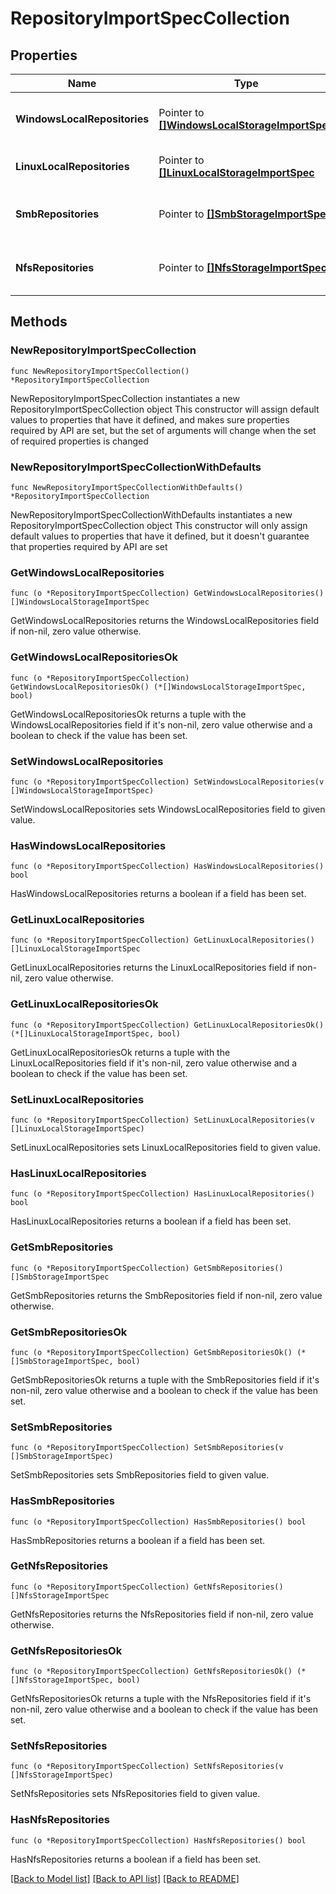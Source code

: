 # RepositoryImportSpecCollection

## Properties

Name | Type | Description | Notes
------------ | ------------- | ------------- | -------------
**WindowsLocalRepositories** | Pointer to [**[]WindowsLocalStorageImportSpec**](WindowsLocalStorageImportSpec.md) | Array of windows local storages. | [optional] 
**LinuxLocalRepositories** | Pointer to [**[]LinuxLocalStorageImportSpec**](LinuxLocalStorageImportSpec.md) | Array of linux local storages. | [optional] 
**SmbRepositories** | Pointer to [**[]SmbStorageImportSpec**](SmbStorageImportSpec.md) | Array of network attached storages. | [optional] 
**NfsRepositories** | Pointer to [**[]NfsStorageImportSpec**](NfsStorageImportSpec.md) | Array of network attached storages. | [optional] 

## Methods

### NewRepositoryImportSpecCollection

`func NewRepositoryImportSpecCollection() *RepositoryImportSpecCollection`

NewRepositoryImportSpecCollection instantiates a new RepositoryImportSpecCollection object
This constructor will assign default values to properties that have it defined,
and makes sure properties required by API are set, but the set of arguments
will change when the set of required properties is changed

### NewRepositoryImportSpecCollectionWithDefaults

`func NewRepositoryImportSpecCollectionWithDefaults() *RepositoryImportSpecCollection`

NewRepositoryImportSpecCollectionWithDefaults instantiates a new RepositoryImportSpecCollection object
This constructor will only assign default values to properties that have it defined,
but it doesn't guarantee that properties required by API are set

### GetWindowsLocalRepositories

`func (o *RepositoryImportSpecCollection) GetWindowsLocalRepositories() []WindowsLocalStorageImportSpec`

GetWindowsLocalRepositories returns the WindowsLocalRepositories field if non-nil, zero value otherwise.

### GetWindowsLocalRepositoriesOk

`func (o *RepositoryImportSpecCollection) GetWindowsLocalRepositoriesOk() (*[]WindowsLocalStorageImportSpec, bool)`

GetWindowsLocalRepositoriesOk returns a tuple with the WindowsLocalRepositories field if it's non-nil, zero value otherwise
and a boolean to check if the value has been set.

### SetWindowsLocalRepositories

`func (o *RepositoryImportSpecCollection) SetWindowsLocalRepositories(v []WindowsLocalStorageImportSpec)`

SetWindowsLocalRepositories sets WindowsLocalRepositories field to given value.

### HasWindowsLocalRepositories

`func (o *RepositoryImportSpecCollection) HasWindowsLocalRepositories() bool`

HasWindowsLocalRepositories returns a boolean if a field has been set.

### GetLinuxLocalRepositories

`func (o *RepositoryImportSpecCollection) GetLinuxLocalRepositories() []LinuxLocalStorageImportSpec`

GetLinuxLocalRepositories returns the LinuxLocalRepositories field if non-nil, zero value otherwise.

### GetLinuxLocalRepositoriesOk

`func (o *RepositoryImportSpecCollection) GetLinuxLocalRepositoriesOk() (*[]LinuxLocalStorageImportSpec, bool)`

GetLinuxLocalRepositoriesOk returns a tuple with the LinuxLocalRepositories field if it's non-nil, zero value otherwise
and a boolean to check if the value has been set.

### SetLinuxLocalRepositories

`func (o *RepositoryImportSpecCollection) SetLinuxLocalRepositories(v []LinuxLocalStorageImportSpec)`

SetLinuxLocalRepositories sets LinuxLocalRepositories field to given value.

### HasLinuxLocalRepositories

`func (o *RepositoryImportSpecCollection) HasLinuxLocalRepositories() bool`

HasLinuxLocalRepositories returns a boolean if a field has been set.

### GetSmbRepositories

`func (o *RepositoryImportSpecCollection) GetSmbRepositories() []SmbStorageImportSpec`

GetSmbRepositories returns the SmbRepositories field if non-nil, zero value otherwise.

### GetSmbRepositoriesOk

`func (o *RepositoryImportSpecCollection) GetSmbRepositoriesOk() (*[]SmbStorageImportSpec, bool)`

GetSmbRepositoriesOk returns a tuple with the SmbRepositories field if it's non-nil, zero value otherwise
and a boolean to check if the value has been set.

### SetSmbRepositories

`func (o *RepositoryImportSpecCollection) SetSmbRepositories(v []SmbStorageImportSpec)`

SetSmbRepositories sets SmbRepositories field to given value.

### HasSmbRepositories

`func (o *RepositoryImportSpecCollection) HasSmbRepositories() bool`

HasSmbRepositories returns a boolean if a field has been set.

### GetNfsRepositories

`func (o *RepositoryImportSpecCollection) GetNfsRepositories() []NfsStorageImportSpec`

GetNfsRepositories returns the NfsRepositories field if non-nil, zero value otherwise.

### GetNfsRepositoriesOk

`func (o *RepositoryImportSpecCollection) GetNfsRepositoriesOk() (*[]NfsStorageImportSpec, bool)`

GetNfsRepositoriesOk returns a tuple with the NfsRepositories field if it's non-nil, zero value otherwise
and a boolean to check if the value has been set.

### SetNfsRepositories

`func (o *RepositoryImportSpecCollection) SetNfsRepositories(v []NfsStorageImportSpec)`

SetNfsRepositories sets NfsRepositories field to given value.

### HasNfsRepositories

`func (o *RepositoryImportSpecCollection) HasNfsRepositories() bool`

HasNfsRepositories returns a boolean if a field has been set.


[[Back to Model list]](../README.md#documentation-for-models) [[Back to API list]](../README.md#documentation-for-api-endpoints) [[Back to README]](../README.md)


